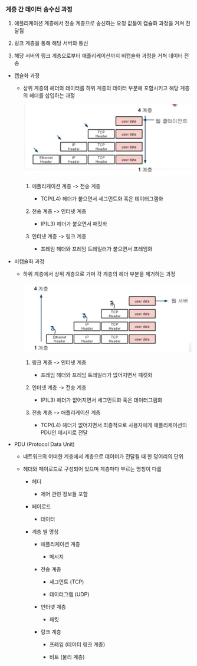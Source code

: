 ### 계층 간 데이터 송수신 과정

1. 애플리케이션 계층에서 전송 계층으로 송신하는 요청 값들이 캡슐화 과정을 거쳐 전달됨

2. 링크 계층을 통해 해당 서버와 통신

3. 해당 서버의 링크 계층으로부터 애플리케이션까지 비캡슐화 과정을 거쳐 데이터 전송
- 캡슐화 과정
  
  - 상위 계층의 헤더와 데이터를 하위 계층의 데이터 부분에 포함시키고 해당 계층의 헤더를 삽입하는 과정
    
    ![Untitled](image/encaptulation.png)
    
    1. 애플리케이션 계층 -> 전송 계층
       
       - TCP(L4) 헤더가 붙으면서 세그먼트화 혹은 데이터그램화
    
    2. 전송 계층 -> 인터넷 계층
       
       - IP(L3) 헤더가 붙으면서 패킷화
    
    3. 인터넷 계층 -> 링크 계층
       
       - 프레임 헤더와 프레임 트레일러가 붙으면서 프레임화

- 비캡슐화 과정
  
  - 하위 계층에서 상위 계층으로 가며 각 계층의 헤더 부분을 제거하는 과정
    
    ![Untitled](image/demultiplexing.png)
    
    1. 링크 계층 -> 인터넷 계층
       
       - 프레임 헤더와 프레임 트레일러가 없어지면서 패킷화
    
    2. 인터넷 계층 -> 전송 계층
       
       - IP(L3) 헤더가 없어지면서 세그먼트화 혹은 데이터그램화
    
    3. 전송 계층 -> 애플리케이션 계층
       
       - TCP(L4) 헤더가 없어지면서 최종적으로 사용자에게 애플리케이션의 PDU인 메시지로 전달

- PDU (Protocol Data Unit)
  
  - 네트워크의 어떠한 계층에서 계층으로 데이터가 전달될 때 한 덩어리의 단위
  
  - 헤더와 페이로드로 구성되어 있으며 계층마다 부르는 명칭이 다름
    
    - 헤더
      
      - 제어 관련 정보들 포함
    
    - 페이로드
      
      - 데이터
    
    - 계층 별 명칭
      
      - 애플리케이션 계층
        
        - 메시지
      
      - 전송 계층
        
        - 세그먼트 (TCP)
        
        - 데이터그램 (UDP)
      
      - 인터넷 계층
        
        - 패킷
      
      - 링크 계층
        
        - 프레임 (데이터 링크 계층)
        
        - 비트 (물리 계층)
